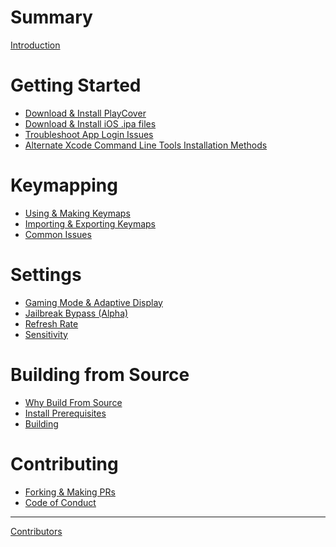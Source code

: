 # Summary

[Introduction](./Introduction.md)

# Getting Started
- [Download & Install PlayCover](./getting_started/download_playcover.md)
- [Download & Install iOS .ipa files](./getting_started/download_ipa.md)
- [Troubleshoot App Login Issues](./getting_started/troubleshoot_login.md)
- [Alternate Xcode Command Line Tools Installation Methods](./getting_started/alt_xcode_cli_install.md)

# Keymapping
- [Using & Making Keymaps](./keymapping/using_making_keymaps.md)
- [Importing & Exporting Keymaps](./keymapping/import_export_keymaps.md)
- [Common Issues](./keymapping/common_issues.md)

# Settings
- [Gaming Mode & Adaptive Display]()
- [Jailbreak Bypass (Alpha)]()
- [Refresh Rate]()
- [Sensitivity]()

# Building from Source
- [Why Build From Source](building_from_source/why_build.md)
- [Install Prerequisites](./building_from_source/install_prerequisites.md)
- [Building](./building_from_source/building.md)

# Contributing
- [Forking & Making PRs]()
- [Code of Conduct](./contributing/code_of_conduct.md)

---

[Contributors](./contributors.md)
